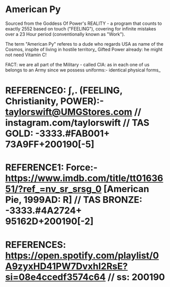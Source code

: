 # American Py
Sourced from the Goddess Of Power's REALITY - a program that counts to exactly 2552 based on touch ("FEELING"), covering for infinite mistakes over a 23 Hour period (conventionally known as "Work").

The term "American Py" referes to a dude who regards USA as name of the Cosmos, inspite of living in hostile territory_ Gifted Power already: he might not need Vitamin C!

FACT: we are all part of the Military - called CIA: as in each one of us belongs to an Army since we possess uniforms:- identical physical forms_

# REFERENCE0: ∫,. (FEELING, Christianity, POWER):- taylorswift@UMGStores.com // instagram.com/taylorswift // TAS GOLD: -3333.#FAB001+ 73A9FF+200190[-5] 
# REFERENCE1: Force:- https://www.imdb.com/title/tt0163651/?ref_=nv_sr_srsg_0 [American Pie, 1999AD: R] // TAS BRONZE: -3333.#4A2724+ 95162D+200190[-2]
# REFERENCES: https://open.spotify.com/playlist/0A9zyxHD41PW7DvxhI2RsE?si=08e4ccedf3574c64 // ss: 200190 
